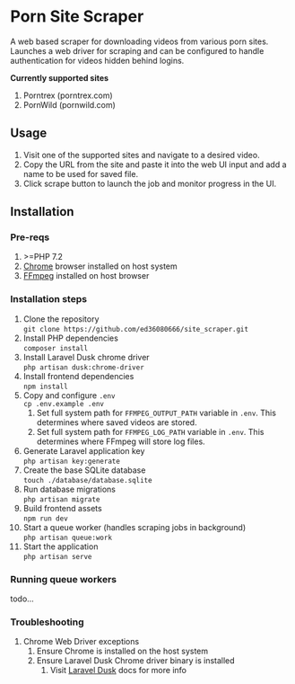 # Porn Site Scraper
A web based scraper for downloading videos from various porn sites. Launches
a web driver for scraping and can be configured to handle authentication
for videos hidden behind logins.

**Currently supported sites**
1. Porntrex (porntrex.com)
2. PornWild (pornwild.com)

## Usage
1. Visit one of the supported sites and navigate to a desired video.
2. Copy the URL from the site and paste it into the web UI input and add a name to be used for saved file.
3. Click scrape button to launch the job and monitor progress in the UI.

## Installation
### Pre-reqs
1. \>=PHP 7.2
2. [Chrome](https://www.google.com/chrome/) browser installed on host system
3. [FFmpeg](https://ffmpeg.org/) installed on host browser

### Installation steps
1. Clone the repository 
<br>`git clone https://github.com/ed36080666/site_scraper.git`
2. Install PHP dependencies
<br>`composer install`
3. Install Laravel Dusk chrome driver
<br>`php artisan dusk:chrome-driver`
4. Install frontend dependencies
<br> `npm install`
5. Copy and configure `.env`
<br>`cp .env.example .env`
   1. Set full system path for `FFMPEG_OUTPUT_PATH` variable in `.env`. This determines where saved videos are stored.
   2. Set full system path for `FFMPEG_LOG_PATH` variable in `.env`. This determines where FFmpeg will store log files.
6. Generate Laravel application key
<br> `php artisan key:generate`
7. Create the base SQLite database
<br> `touch ./database/database.sqlite`
8. Run database migrations
<br> `php artisan migrate`
9. Build frontend assets
<br>`npm run dev`
10. Start a queue worker (handles scraping jobs in background)
<br>`php artisan queue:work`
11. Start the application
    <br>`php artisan serve`

### Running queue workers
todo...

### Troubleshooting
1. Chrome Web Driver exceptions
   1. Ensure Chrome is installed on the host system
   2. Ensure Laravel Dusk Chrome driver binary is installed
      1. Visit [Laravel Dusk](https://github.com/ed36080666/site_scraper.git) docs for more info
